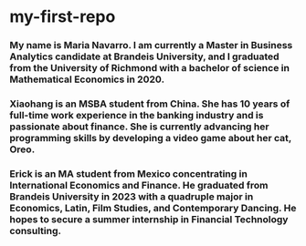 # my-first-repo
### My name is Maria Navarro. I am currently a Master in Business Analytics candidate at Brandeis University, and I graduated from the University of Richmond with a bachelor of science in Mathematical Economics in 2020.
### Xiaohang is an MSBA student from China. She has 10 years of full-time work experience in the banking industry and is passionate about finance. She is currently advancing her programming skills by developing a video game about her cat, Oreo.
### Erick is an MA student from Mexico concentrating in International Economics and Finance. He graduated from Brandeis University in 2023 with a quadruple major in Economics, Latin, Film Studies, and Contemporary Dancing. He hopes to secure a summer internship in Financial Technology consulting.
